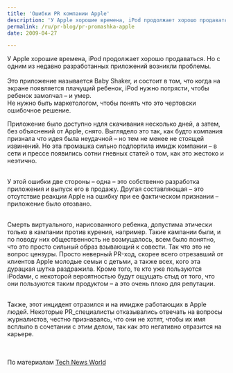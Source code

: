 ```yaml
---
title: 'Ошибки PR компании Apple'
description: 'У Apple хорошие времена, iPod продолжает хорошо продаваться. Но с одним из недавно разработанных приложений возникли проблемы.'
permalink: /ru/pr-blog/pr-promashka-apple
date: 2009-04-27

---
```


У Apple хорошие времена, iPod продолжает хорошо продаваться. Но с одним из недавно разработанных приложений возникли проблемы. <br><br>Это приложение называется Baby Shaker, и состоит в том, что когда на экране появляется плачущий ребенок, iPod нужно потрясти, чтобы ребенок замолчал – и умер. <br>Не нужно быть маркетологом, чтобы понять что это чертовски ошибочное решение.

Приложение было доступно ндля скачивания несколько дней, а затем, без объяснений от Apple, снято. Выглядело это так, как будто компания признала что идея была неудачной – но тем не менее не стоящей извинений. Но эта промашка сильно подпортила  имидж компании – в сети  и прессе появились сотни гневных статей о том, как это жестоко и неэтично.  <br><br>

У этой ошибки две стороны – одна – это собственно разработка приложения и выпуск его в продажу. Другая составляющая – это отсутствие реакции Apple на  ошибку при ее фактическом признании – приложение было отозвано. <br><br>

Смерть виртуального, нарисованного ребенка, допустима этически только в кампании против курения, например. Такие кампании были, и по поводу них общественность не возмущалось, всем было понятно, что это просто сильный образ взывающий к совести. Так что это не вопрос цензуры. Просто неверный PR-ход, скорее всего отрезавший от клиентов Apple молодые семьи с детьми, а также всех, кого эта дурацкая шутка раздражила. Кроме того, те кто уже пользуются iPodами, с некоторой вероятностью будут ощущать стыд от того, что они пользуются таким продуктом – а это очень плохо для репутации. <br><br>

Также, этот инцидент отразился и на имидже работающих в Apple людей. Некоторые PR_специалисты отказывались отвечать на вопросы журналистов, честно признаваясь, что они не хотят, чтобы их имя всплыло в сочетании с этим делом, так как это негативно отразится на карьере. <br><br><br>

По материалам <a href="http://www.technewsworld.com/story/Apple-Shakes-Baby-Kills-Freedom-of-Speech-66902.html">Tech News World </a>

